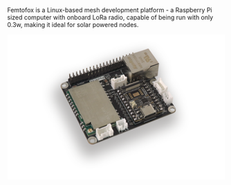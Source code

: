 Femtofox is a Linux-based mesh development platform - a Raspberry Pi sized computer with onboard LoRa radio, capable of being run with only 0.3w, making it ideal for solar powered nodes.

<img src="./KSE_side_shot.png" width="750">
